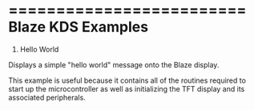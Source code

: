 =========================
Blaze KDS Examples
=========================

1. Hello World

Displays a simple "hello world" message onto the Blaze display. 

This example is useful because it contains
all of the routines required to start up the microcontroller as well as initializing the TFT display and
its associated peripherals.
